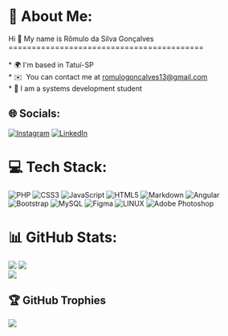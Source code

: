 # 💫 About Me:
Hi 👋 My name is Rômulo da Silva Gonçalves<br>==========================================<br><br>* 🌍 I'm based in Tatuí-SP<br>* ✉️  You can contact me at [romulogoncalves13@gmail.com](mailto:romulogoncalves13@gmail.com)<br>* 🧠 I am a systems development student


## 🌐 Socials:
[![Instagram](https://img.shields.io/badge/Instagram-%23E4405F.svg?logo=Instagram&logoColor=white)](https://instagram.com/https://www.instagram.com/romuulogoncalves/) [![LinkedIn](https://img.shields.io/badge/LinkedIn-%230077B5.svg?logo=linkedin&logoColor=white)](https://linkedin.com/in/https://www.linkedin.com/in/RomuuloGoncalves/) 

# 💻 Tech Stack:
![PHP](https://img.shields.io/badge/php-%23777BB4.svg?style=for-the-badge&logo=php&logoColor=white) ![CSS3](https://img.shields.io/badge/css3-%231572B6.svg?style=for-the-badge&logo=css3&logoColor=white) ![JavaScript](https://img.shields.io/badge/javascript-%23323330.svg?style=for-the-badge&logo=javascript&logoColor=%23F7DF1E) ![HTML5](https://img.shields.io/badge/html5-%23E34F26.svg?style=for-the-badge&logo=html5&logoColor=white) ![Markdown](https://img.shields.io/badge/markdown-%23000000.svg?style=for-the-badge&logo=markdown&logoColor=white) ![Angular](https://img.shields.io/badge/angular-%23DD0031.svg?style=for-the-badge&logo=angular&logoColor=white) ![Bootstrap](https://img.shields.io/badge/bootstrap-%23563D7C.svg?style=for-the-badge&logo=bootstrap&logoColor=white) ![MySQL](https://img.shields.io/badge/mysql-%2300f.svg?style=for-the-badge&logo=mysql&logoColor=white) 	![Figma](https://img.shields.io/badge/figma-%23F24E1E.svg?style=for-the-badge&logo=figma&logoColor=white) ![LINUX](https://img.shields.io/badge/Linux-FCC624?style=for-the-badge&logo=linux&logoColor=black) ![Adobe Photoshop](https://img.shields.io/badge/adobephotoshop-%2331A8FF.svg?style=for-the-badge&logo=adobephotoshop&logoColor=white)
# 📊 GitHub Stats:
![](https://github-readme-stats.vercel.app/api/top-langs/?username=RomuuloGoncalves&theme=dark&hide_border=false&include_all_commits=true&count_private=true&layout=compact)
![](https://github-readme-stats.vercel.app/api?username=RomuuloGoncalves&theme=dark&hide_border=false&include_all_commits=true&count_private=true)<br/>
![](https://github-readme-streak-stats.herokuapp.com/?user=RomuuloGoncalves&theme=dark&hide_border=false)<br/>

## 🏆 GitHub Trophies
![](https://github-profile-trophy.vercel.app/?username=RomuuloGoncalves&theme=radical&no-frame=false&no-bg=true&margin-w=4)
